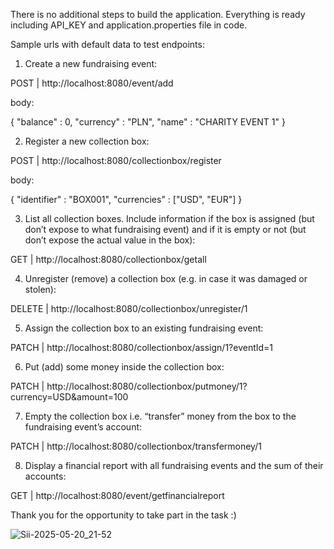 There is no additional steps to build the application. Everything is ready including API_KEY and application.properties file in code.

Sample urls with default data to test endpoints:


1. Create a new fundraising event:
 
POST | http://localhost:8080/event/add

body:

{
    "balance" : 0,
    "currency" : "PLN",
    "name" : "CHARITY EVENT 1"
}

2. Register a new collection box:

POST | http://localhost:8080/collectionbox/register

body:

{
    "identifier" : "BOX001",
    "currencies" : ["USD", "EUR"]
}

3. List all collection boxes. Include information if the box is assigned (but don’t expose to what
   fundraising event) and if it is empty or not (but don’t expose the actual value in the box):

GET | http://localhost:8080/collectionbox/getall

4. Unregister (remove) a collection box (e.g. in case it was damaged or stolen):

DELETE | http://localhost:8080/collectionbox/unregister/1

5. Assign the collection box to an existing fundraising event:

PATCH | http://localhost:8080/collectionbox/assign/1?eventId=1

6. Put (add) some money inside the collection box:

PATCH | http://localhost:8080/collectionbox/putmoney/1?currency=USD&amount=100

7. Empty the collection box i.e. “transfer” money from the box to the fundraising event’s account:

PATCH | http://localhost:8080/collectionbox/transfermoney/1

8. Display a financial report with all fundraising events and the sum of their accounts:

GET | http://localhost:8080/event/getfinancialreport

Thank you for the opportunity to take part in the task :)



![Sii-2025-05-20_21-52](https://github.com/user-attachments/assets/5a4e6986-520c-4cf9-82ed-850338dc5165)











